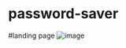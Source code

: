 ﻿# password-saver
 #landing page
![image](https://github.com/user-attachments/assets/e1864040-d959-4fa7-b1a0-db6f7e456d5a)
